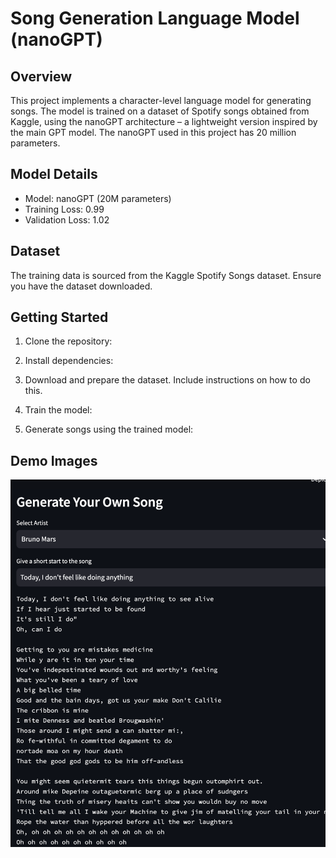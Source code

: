 # Song Generation Language Model (nanoGPT)

## Overview

This project implements a character-level language model for generating songs. The model is trained on a dataset of Spotify songs obtained from Kaggle, using the nanoGPT architecture – a lightweight version inspired by the main GPT model. The nanoGPT used in this project has 20 million parameters.

## Model Details

- Model: nanoGPT (20M parameters)
- Training Loss: 0.99
- Validation Loss: 1.02

## Dataset

The training data is sourced from the Kaggle Spotify Songs dataset. Ensure you have the dataset downloaded.
## Getting Started

1. Clone the repository:

2. Install dependencies:

3. Download and prepare the dataset. Include instructions on how to do this.

4. Train the model:

5. Generate songs using the trained model:

## Demo Images

![Application Preview](images/demo.png)
